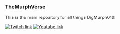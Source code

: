 ### TheMurphVerse

This is the main repository for all things BigMurph619!

[![Twitch link](https://github.com/DeathDoors/TheMurphVerse/blob/92aa0d22b30b3ddc36ba7d9ae736d34e87a32630/Images/twitch.png)](https://www.twitch.tv/bigmurph619)
[![Youtube link](https://github.com/DeathDoors/TheMurphVerse/blob/f0990197f9c44a897851084a4b612504fbaf8dac/Images/yt_logo_rgb_dark.png)](https://www.youtube.com/@BigMurph619)